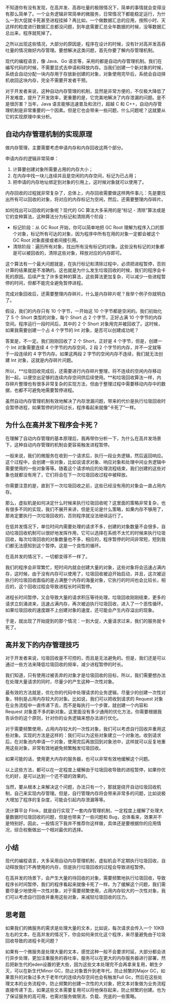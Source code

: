 不知道你有没有发现，在高并发、高吞吐量的极限情况下，简单的事情就会变得没有那么简单了。一个业务逻辑非常简单的微服务，日常情况下都能稳定运行，为什么一到大促就卡死甚至进程挂掉？再比如，一个做数据汇总的应用，按照小时、天这样的粒度进行数据汇总都没问题，到年底需要汇总全年数据的时候，没等数据汇总出来，程序就死掉了。

<!-- more -->

之所以出现这些情况，大部分的原因是，程序在设计的时候，没有针对高并发高吞吐量的情况做好内存管理。要想解决这类问题，首先你要了解内存管理机制。

现代的编程语言，像 Java、Go 语言等，采用的都是自动内存管理机制。我们在编写代码的时候，不需要显式去申请和释放内存。当我们创建一个新对象的时候，系统会自动分配一块内存用于存放新创建的对象，对象使用完毕后，系统会自动择机收回这块内存，完全不需要开发者干预。

对于开发者来说，这种自动内存管理的机制，显然是非常方便的，不仅极大降低了开发难度，提升了开发效率，更重要的是，它完美地解决了内存泄漏的问题。是不是很厉害？当年，Java 语言能够迅速普及和流行，超越 C 和 C++，自动内存管理机制是非常重要的一个因素。但是它也会带来一些问题，什么问题呢？这就要从它的实现原理中来分析。

## 自动内存管理机制的实现原理

做内存管理，主要需要考虑申请内存和内存回收这两个部分。

申请内存的逻辑非常简单：

1. 计算要创建对象所需要占用的内存大小；
2. 在内存中找一块儿连续并且是空闲的内存空间，标记为已占用；
3. 把申请的内存地址绑定到对象的引用上，这时候对象就可以使用了。

内存回收的过程就非常复杂了，总体上，内存回收需要做这样两件事儿：先是要找出所有可以回收的对象，将对应的内存标记为空闲，然后，还需要整理内存碎片。

如何找出可以回收的对象呢？现代的 GC 算法大多采用的是“标记 - 清除”算法或是它的变种算法，这种算法分为标记和清除两个阶段：

- 标记阶段：从 GC Root 开始，你可以简单地把 GC Root 理解为程序入口的那个对象，标记所有可达的对象，因为程序中所有在用的对象一定都会被这个 GC Root 对象直接或者间接引用。
- 清除阶段：遍历所有对象，找出所有没有标记的对象。这些没有标记的对象都是可以被回收的，清除这些对象，释放对应的内存即可。

这个算法有一个最大问题就是，在执行标记和清除过程中，必须把进程暂停，否则计算的结果就是不准确的。这也就是为什么发生垃圾回收的时候，我们的程序会卡死的原因。后续产生了许多变种的算法，这些算法更加复杂，可以减少一些进程暂停的时间，但都不能完全避免暂停进程。

完成对象回收后，还需要整理内存碎片。什么是内存碎片呢？我举个例子你就明白了。

假设，我们的内存只有 10 个字节，一开始这 10 个字节都是空闲的。我们初始化了 5 个 Short 类型的对象，每个 Short 占 2 个字节，正好占满 10 个字节的内存空间。程序运行一段时间后，其中的 2 个 Short 对象用完并被回收了。这时候，如果我需要创建一个占 4 个字节的 Int 对象，是否可以创建成功呢？

答案是，不一定。我们刚刚回收了 2 个 Short，正好是 4 个字节，但是，创建一个 Int 对象需要连续 4 个字节的内存空间，2 段 2 个字节的内存，并不一定就等于一段连续的 4 字节内存。如果这两段 2 字节的空闲内存不连续，我们就无法创建 Int 对象，这就是内存碎片问题。

所以，**垃圾回收完成后，还需要进行内存碎片整理，将不连续的空闲内存移动到一起，以便空出足够的连续内存空间供后续使用。**和垃圾回收算法一样，内存碎片整理也有很多非常复杂的实现方法，但由于整理过程中需要移动内存中的数据，也都不可避免地需要暂停进程。

虽然自动内存管理机制有效地解决了内存泄漏问题，带来的代价是执行垃圾回收时会暂停进程，如果暂停的时间过长，程序看起来就像“卡死了”一样。



## 为什么在高并发下程序会卡死？

在理解了自动内存管理的基本原理后，我再带你分析一下，为什么在高并发场景下，这种自动内存管理的机制会更容易触发进程暂停。

一般来说，我们的微服务在收到一个请求后，执行一段业务逻辑，然后返回响应。这个过程中，会创建一些对象，比如说请求对象、响应对象和处理中间业务逻辑中需要使用的一些对象等等。随着这个请求响应的处理流程结束，我们创建的这些对象也就都没有用了，它们将会在下一次垃圾回收过程中被释放。

你需要注意的是，直到下一次垃圾回收之前，这些已经没有用的对象会一直占用内存。

那么，虚拟机是如何决定什么时候来执行垃圾回收呢？这里面的策略非常复杂，也有很多不同的实现，我们不展开来讲，但是无论是什么策略，如果内存不够用了，那肯定要执行一次垃圾回收的，否则程序就没法继续运行了。

在低并发情况下，单位时间内需要处理的请求不多，创建的对象数量不会很多，自动垃圾回收机制可以很好地发挥作用，它可以选择在系统不太忙的时候来执行垃圾回收，每次垃圾回收的对象数量也不多，相应的，程序暂停的时间非常短，短到我们都无法感知到这个暂停。这是一个良性的循环。

在高并发的情况下，一切都变得不一样了。

我们的程序会非常繁忙，短时间内就会创建大量的对象，这些对象将会迅速占满内存，这时候，由于没有内存可以使用了，垃圾回收被迫开始启动，并且，这次被迫执行的垃圾回收面临的是占满整个内存的海量对象，它执行的时间也会比较长，相应的，这个回收过程会导致进程长时间暂停。

进程长时间暂停，又会导致大量的请求积压等待处理，垃圾回收刚刚结束，更多的请求立刻涌进来，迅速占满内存，再次被迫执行垃圾回收，进入了一个恶性循环。如果垃圾回收的速度跟不上创建对象的速度，还可能会产生内存溢出的现象。

于是，就出现了开始提到的那个情况：一到大促，大量请求过来，我们的服务就卡死了。

## 高并发下的内存管理技巧

对于开发者来说，垃圾回收是不可控的，而且是无法避免的。但是，我们还是可以通过一些方法来降低垃圾回收的频率，减少进程暂停的时长。

我们知道，只有使用过被丢弃的对象才是垃圾回收的目标，所以，我们需要想办法在处理大量请求的同时，尽量少的产生这种一次性对象。

最有效的方法就是，优化你的代码中处理请求的业务逻辑，尽量少的创建一次性对象，特别是占用内存较大的对象。比如说，我们可以把收到请求的 Request 对象在业务流程中一直传递下去，而不是每执行一个步骤，就创建一个内容和 Request 对象差不多的新对象。这里面没有多少通用的优化方法，你需要根据我告诉你的这个原则，针对你的业务逻辑来想办法进行优化。

对于需要频繁使用，占用内存较大的一次性对象，我们可以考虑自行回收并重用这些对象。实现的方法是这样的：我们可以为这些对象建立一个对象池。收到请求后，在对象池内申请一个对象，使用完后再放回到对象池中，这样就可以反复地重用这些对象，非常有效地避免频繁触发垃圾回收。

如果可能的话，使用更大内存的服务器，也可以非常有效地缓解这个问题。

以上这些方法，都可以在一定程度上缓解由于垃圾回收导致的进程暂停，如果你优化的好，是可以达到一个还不错的效果的。

当然，要从根本上来解决这个问题，办法只有一个，那就是绕开自动垃圾回收机制，自己来实现内存管理。但是，自行管理内存将会带来非常多的问题，比如说极大增加了程序的复杂度，可能会引起内存泄漏等等。

流计算平台 Flink，就是自行实现了一套内存管理机制，一定程度上缓解了处理大量数据时垃圾回收的问题，但是也带来了一些问题和 Bug，总体看来，效果并不是特别好。因此，一般情况下我并不推荐你这样做，具体还是要根据你的应用情况，综合权衡做出一个相对最优的选择。

## 小结

现代的编程语言，大多采用自动内存管理机制，虚拟机会不定期执行垃圾回收，自动释放我们不再使用的内存，但是执行垃圾回收的过程会导致进程暂停。

在高并发的场景下，会产生大量的待回收的对象，需要频繁地执行垃圾回收，导致程序长时间暂停，我们的程序看起来就像卡死了一样。为了缓解这个问题，我们需要尽量少地使用一次性对象，对于需要频繁使用，占用内存较大的一次性对象，我们可以考虑自行回收并重用这些对象，来减轻垃圾回收的压力。

## 思考题

如果我们的微服务的需求是处理大量的文本，比如说，每次请求会传入一个 10KB 左右的文本，在高并发的情况下，你会如何来优化这个程序，来尽量避免由于垃圾回收导致的进程卡死问题？

如果有一个微服务是处理大量的文本，感觉这种一般不会要求时延，大部分都会进行异步处理，更加注重服务的吞吐率，服务可以在更大的内存服务器进行部署，然后把新生代的eden设置的更大些，因为这些文本处理完不会再拿来复用，朝生夕灭，可以在新生代Minor GC，防止对象晋升到老年代，防止频繁的Major GC，如果晋升的对象过多大于老年代的连续内存空间也会有触发Full Gc，然后在这些处理文本的业务流程中，防止频繁的创建一次性的大对象，把文本对象做为业务流程直接传递下去，如果这些文本需要复用可以将他保存起来，防止频繁的创建。也为了保证服务的高可用，也需对服务做限流、负载、兜底的一些策略。



